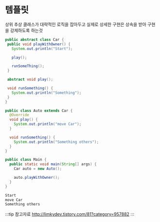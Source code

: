 # 템플릿

상위 추상 클래스가 대략적인 로직을 잡아두고 실제로 상세한 구현은 상속을 받아 구현을 강제하도록 하는것

```java
public abstract class Car {
 public void playWithOwner() {
   System.out.println("Start");

   play();

   runSomeThing();
 }

 abstract void play();

 void runSomething() {
   System.out.println("Something");
 }
}
```

```java
public class Auto extends Car {
  @Override
  void play() {
    System.out.println("move Car");
  }

  void runSomething() {
    System.out.println("Something others");
  }  
}
```

```java
public class Main {
  public static void main(String[] args) {
    Car auto = new Auto();

    auto.playWithOwner();
  }
}
```

```sh
Start
move Car
Something others
```

:::tip 참고자료
<http://limkydev.tistory.com/81?category=957882>
:::
